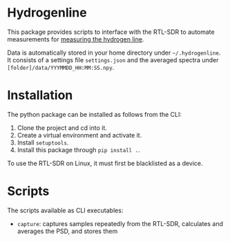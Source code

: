 # Hydrogenline

This package provides scripts to interface with the RTL-SDR to automate measurements for [measuring the hydrogen line](https://www.on5vo.be/html/radio/hydrogenline.html).

Data is automatically stored in your home directory under `~/.hydrogenline`. It consists of a settings file `settings.json` and the averaged spectra under `[folder]/data/YYYMMDD_HH:MM:SS.npy`.

# Installation

The python package can be installed as follows from the CLI:

1) Clone the project and cd into it.
2) Create a virtual environment and activate it.
3) Install `setuptools`.
4) Install this package through `pip install .`.

To use the RTL-SDR on Linux, it must first be blacklisted as a device.

# Scripts

The scripts available as CLI executables:

- `capture`: captures samples repeatedly from the RTL-SDR, calculates and averages the PSD, and stores them